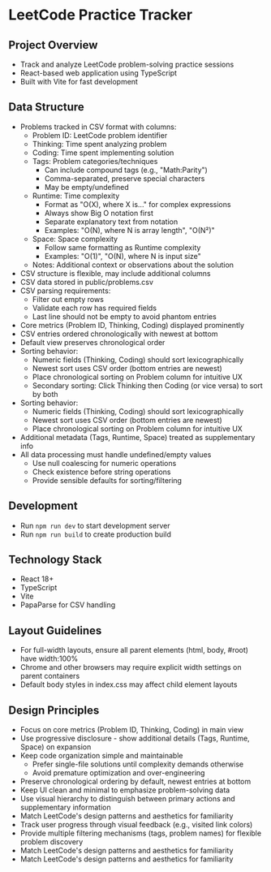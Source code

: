 # LeetCode Practice Tracker

## Project Overview
- Track and analyze LeetCode problem-solving practice sessions
- React-based web application using TypeScript
- Built with Vite for fast development

## Data Structure
- Problems tracked in CSV format with columns:
  - Problem ID: LeetCode problem identifier
  - Thinking: Time spent analyzing problem
  - Coding: Time spent implementing solution
  - Tags: Problem categories/techniques
    - Can include compound tags (e.g., "Math:Parity")
    - Comma-separated, preserve special characters
    - May be empty/undefined
  - Runtime: Time complexity 
    - Format as "O(X), where X is..." for complex expressions
    - Always show Big O notation first
    - Separate explanatory text from notation
    - Examples: "O(N), where N is array length", "O(N²)"
  - Space: Space complexity
    - Follow same formatting as Runtime complexity
    - Examples: "O(1)", "O(N), where N is input size"
  - Notes: Additional context or observations about the solution
- CSV structure is flexible, may include additional columns
- CSV data stored in public/problems.csv
- CSV parsing requirements:
  - Filter out empty rows
  - Validate each row has required fields
  - Last line should not be empty to avoid phantom entries
- Core metrics (Problem ID, Thinking, Coding) displayed prominently
- CSV entries ordered chronologically with newest at bottom
- Default view preserves chronological order
- Sorting behavior:
  - Numeric fields (Thinking, Coding) should sort lexicographically
  - Newest sort uses CSV order (bottom entries are newest)
  - Place chronological sorting on Problem column for intuitive UX
  - Secondary sorting: Click Thinking then Coding (or vice versa) to sort by both
- Sorting behavior:
  - Numeric fields (Thinking, Coding) should sort lexicographically
  - Newest sort uses CSV order (bottom entries are newest)
  - Place chronological sorting on Problem column for intuitive UX
- Additional metadata (Tags, Runtime, Space) treated as supplementary info
- All data processing must handle undefined/empty values
  - Use null coalescing for numeric operations
  - Check existence before string operations
  - Provide sensible defaults for sorting/filtering

## Development
- Run `npm run dev` to start development server
- Run `npm run build` to create production build

## Technology Stack
- React 18+
- TypeScript
- Vite
- PapaParse for CSV handling

## Layout Guidelines
- For full-width layouts, ensure all parent elements (html, body, #root) have width:100%
- Chrome and other browsers may require explicit width settings on parent containers
- Default body styles in index.css may affect child element layouts

## Design Principles
- Focus on core metrics (Problem ID, Thinking, Coding) in main view
- Use progressive disclosure - show additional details (Tags, Runtime, Space) on expansion
- Keep code organization simple and maintainable
  - Prefer single-file solutions until complexity demands otherwise
  - Avoid premature optimization and over-engineering
- Preserve chronological ordering by default, newest entries at bottom
- Keep UI clean and minimal to emphasize problem-solving data
- Use visual hierarchy to distinguish between primary actions and supplementary information
- Match LeetCode's design patterns and aesthetics for familiarity
- Track user progress through visual feedback (e.g., visited link colors)
- Provide multiple filtering mechanisms (tags, problem names) for flexible problem discovery
- Match LeetCode's design patterns and aesthetics for familiarity
- Match LeetCode's design patterns and aesthetics for familiarity
